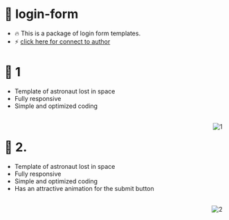 # 🤖 login-form
- 🔥 This is a package of login form templates.
- ⚡️ [click here for connect to author](https://t.me/ixAmirCom)

# :pushpin: 1
- Template of astronaut lost in space
- Fully responsive
- Simple and optimized coding
<br/>
<a href="https://github.com/ixAmirCom/404_Error"><img align="right" title="1" src="https://s29.picofile.com/file/8464037592/login.jpeg"></a>

# :pushpin: 2.
- Template of astronaut lost in space
- Fully responsive
- Simple and optimized coding
- Has an attractive animation for the submit button
<br/>
<a href="https://github.com/ixAmirCom/404_Error"><img align="right" title="2" src="https://s28.picofile.com/file/8464037718/login_2.jpeg"></a>


